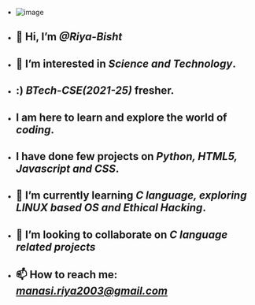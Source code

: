 - ![image](https://i.gifer.com/758b.gif)
- ## 👋 Hi, I’m _@Riya-Bisht_
- ## 👀 I’m interested in _**Science and Technology**_. 
- ## :) _**BTech-CSE(2021-25)**_ fresher.
- ## I am here to learn and explore the world of _**coding**_. 
- ## I have done few projects on _**Python, HTML5, Javascript and CSS**_. 
- ## 🌱 I’m currently learning _**C language, exploring LINUX based OS and Ethical Hacking**_.
- ## 💞️ I’m looking to collaborate on _**C language related projects**_
- ## 📫 How to reach me: _**manasi.riya2003@gmail.com**_


<!---
Riya-Bisht/Riya-Bisht is a ✨ special ✨ repository because its `README.md` (this file) appears on your GitHub profile.
You can click the Preview link to take a look at your changes.
--->
